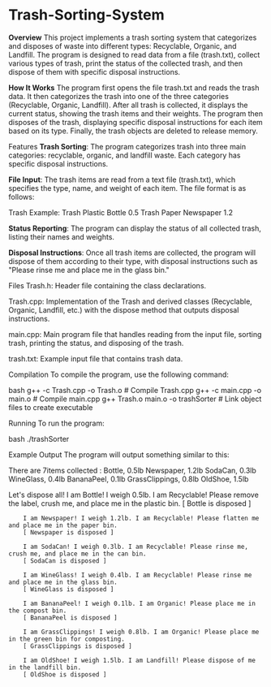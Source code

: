 # Trash-Sorting-System
**Overview**
This project implements a trash sorting system that categorizes and disposes of waste into different types: Recyclable, Organic, and Landfill. The program is designed to read data from a file (trash.txt), collect various types of trash, print the status of the collected trash, and then dispose of them with specific disposal instructions.

**How It Works**
The program first opens the file trash.txt and reads the trash data.
It then categorizes the trash into one of the three categories (Recyclable, Organic, Landfill).
After all trash is collected, it displays the current status, showing the trash items and their weights.
The program then disposes of the trash, displaying specific disposal instructions for each item based on its type.
Finally, the trash objects are deleted to release memory.

Features
**Trash Sorting**: The program categorizes trash into three main categories: recyclable, organic, and landfill waste. Each category has specific disposal instructions.

**File Input**: The trash items are read from a text file (trash.txt), which specifies the type, name, and weight of each item. The file format is as follows:

Trash <Type> <Name> <Weight>
Example:
Trash Plastic Bottle 0.5
Trash Paper Newspaper 1.2

**Status Reporting**: The program can display the status of all collected trash, listing their names and weights.

**Disposal Instructions**: Once all trash items are collected, the program will dispose of them according to their type, with disposal instructions such as "Please rinse me and place me in the glass bin."

Files
Trash.h: Header file containing the class declarations.

Trash.cpp: Implementation of the Trash and derived classes (Recyclable, Organic, Landfill, etc.) with the dispose method that outputs disposal instructions.

main.cpp: Main program file that handles reading from the input file, sorting trash, printing the status, and disposing of the trash.

trash.txt: Example input file that contains trash data. 

Compilation
To compile the program, use the following command:

bash
g++ -c Trash.cpp -o Trash.o       # Compile Trash.cpp
g++ -c main.cpp -o main.o         # Compile main.cpp
g++ Trash.o main.o -o trashSorter # Link object files to create executable

Running
To run the program:

bash
./trashSorter

Example Output
The program will output something similar to this:

There are 7items collected :
        Bottle, 0.5lb
        Newspaper, 1.2lb
        SodaCan, 0.3lb
        WineGlass, 0.4lb
        BananaPeel, 0.1lb
        GrassClippings, 0.8lb
        OldShoe, 1.5lb

Let's dispose all!
        I am Bottle! I weigh 0.5lb. I am Recyclable! Please remove the label, crush me, and place me in the plastic bin.
        [ Bottle is disposed ]

        I am Newspaper! I weigh 1.2lb. I am Recyclable! Please flatten me and place me in the paper bin.
        [ Newspaper is disposed ]

        I am SodaCan! I weigh 0.3lb. I am Recyclable! Please rinse me, crush me, and place me in the can bin.
        [ SodaCan is disposed ]

        I am WineGlass! I weigh 0.4lb. I am Recyclable! Please rinse me and place me in the glass bin.
        [ WineGlass is disposed ]

        I am BananaPeel! I weigh 0.1lb. I am Organic! Please place me in the compost bin.
        [ BananaPeel is disposed ]

        I am GrassClippings! I weigh 0.8lb. I am Organic! Please place me in the green bin for composting.
        [ GrassClippings is disposed ]

        I am OldShoe! I weigh 1.5lb. I am Landfill! Please dispose of me in the landfill bin.
        [ OldShoe is disposed ]
        
